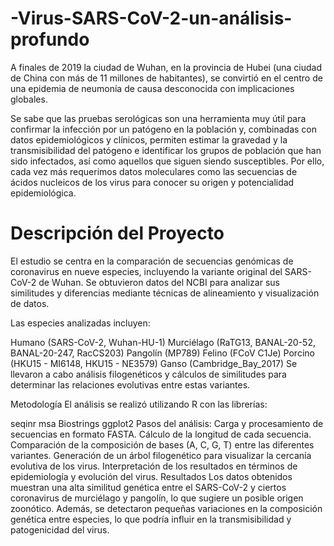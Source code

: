 # -Virus-SARS-CoV-2-un-análisis-profundo

A finales de 2019 la ciudad de Wuhan, en la provincia de Hubei (una ciudad de China con más de 11 millones de habitantes), se convirtió en el centro de una epidemia de neumonía de causa desconocida con implicaciones globales.

Se sabe que las pruebas serológicas son una herramienta muy útil para confirmar la infección por un patógeno en la población y, combinadas con datos epidemiológicos y clínicos, permiten estimar la gravedad y la transmisibilidad del patógeno e identificar los grupos de población que han sido infectados, así como aquellos que siguen siendo susceptibles.  Por ello, cada vez más requerimos datos moleculares como las secuencias de ácidos nucleicos de los virus para conocer su origen y potencialidad epidemiológica.

# Descripción del Proyecto
El estudio se centra en la comparación de secuencias genómicas de coronavirus en nueve especies, incluyendo la variante original del SARS-CoV-2 de Wuhan. Se obtuvieron datos del NCBI para analizar sus similitudes y diferencias mediante técnicas de alineamiento y visualización de datos.

Las especies analizadas incluyen:

Humano (SARS-CoV-2, Wuhan-HU-1)
Murciélago (RaTG13, BANAL-20-52, BANAL-20-247, RacCS203)
Pangolín (MP789)
Felino (FCoV C1Je)
Porcino (HKU15 - MI6148, HKU15 - NE3579)
Ganso (Cambridge_Bay_2017)
Se llevaron a cabo análisis filogenéticos y cálculos de similitudes para determinar las relaciones evolutivas entre estas variantes.

Metodología
El análisis se realizó utilizando R con las librerías:

seqinr
msa
Biostrings
ggplot2
Pasos del análisis:
Carga y procesamiento de secuencias en formato FASTA.
Cálculo de la longitud de cada secuencia.
Comparación de la composición de bases (A, C, G, T) entre las diferentes variantes.
Generación de un árbol filogenético para visualizar la cercanía evolutiva de los virus.
Interpretación de los resultados en términos de epidemiología y evolución del virus.
Resultados
Los datos obtenidos muestran una alta similitud genética entre el SARS-CoV-2 y ciertos coronavirus de murciélago y pangolín, lo que sugiere un posible origen zoonótico. Además, se detectaron pequeñas variaciones en la composición genética entre especies, lo que podría influir en la transmisibilidad y patogenicidad del virus.
